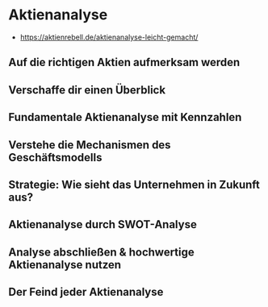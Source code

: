 # Aktienanalyse

- <https://aktienrebell.de/aktienanalyse-leicht-gemacht/>

## Auf die richtigen Aktien aufmerksam werden

## Verschaffe dir einen Überblick

## Fundamentale Aktienanalyse mit Kennzahlen

## Verstehe die Mechanismen des Geschäftsmodells

## Strategie: Wie sieht das Unternehmen in Zukunft aus?

## Aktienanalyse durch SWOT-Analyse

## Analyse abschließen & hochwertige Aktienanalyse nutzen

## Der Feind jeder Aktienanalyse

